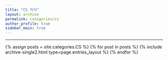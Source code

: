 ```yaml
---
title: "CS 지식"
layout: archive
permalink: categories/cs
author_profile: true
sidebar_main: true
---
```


<!-- 공백이 포함되어 있는 카테고리 이름의 경우 site.categories.['a b c'] 이런식으로! -->

---

{% assign posts = site.categories.CS %}
{% for post in posts %} {% include archive-single2.html type=page.entries_layout %} {% endfor %}
